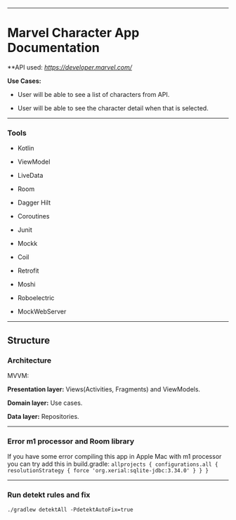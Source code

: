 

* * *



# Marvel Character App Documentation



**API used: *https://developer.marvel.com/*



**Use Cases:** 

* User will be able to see a list of characters from API.

* User will be able to see the character detail when that is selected.



* * *

### Tools

* Kotlin

* ViewModel

* LiveData

* Room

* Dagger Hilt

* Coroutines

* Junit

* Mockk

* Coil

* Retrofit

* Moshi

* Roboelectric

* MockWebServer



* * *

## Structure



### Architecture

MVVM:


**Presentation layer:** Views(Activities, Fragments) and ViewModels.


**Domain layer:** Use cases.


**Data layer:** Repositories.

* * *

### Error m1 processor and Room library
If you have some error compiling this app in Apple Mac with m1 processor you can try add this in build.gradle:
`allprojects {
       configurations.all {
           resolutionStrategy {
               force 'org.xerial:sqlite-jdbc:3.34.0'
           }
       }
   }`

* * *

### Run detekt rules and fix

`./gradlew detektAll -PdetektAutoFix=true`


